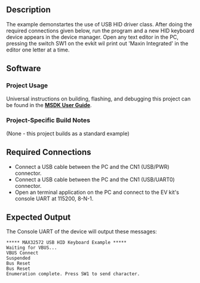 ## Description

The example demonstartes the use of USB HID driver class. After doing the required connections given below, run the program and a new HID keyboard device appears in the device manager. Open any text editor in the PC, pressing the switch SW1 on the evkit wil print out 'Maxin Integrated' in the editor one letter at a time.


## Software

### Project Usage

Universal instructions on building, flashing, and debugging this project can be found in the **[MSDK User Guide](https://analog-devices-msdk.github.io/msdk/USERGUIDE/)**.

### Project-Specific Build Notes

(None - this project builds as a standard example)

## Required Connections

-   Connect a USB cable between the PC and the CN1 (USB/PWR) connector.
-   Connect a USB cable between the PC and the CN1 (USB/UART0) connector.
-   Open an terminal application on the PC and connect to the EV kit's console UART at 115200, 8-N-1.

## Expected Output

The Console UART of the device will output these messages:

```
***** MAX32572 USB HID Keyboard Example *****
Waiting for VBUS...
VBUS Connect
Suspended
Bus Reset
Bus Reset
Enumeration complete. Press SW1 to send character.
```
